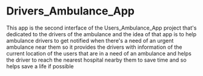 # Drivers_Ambulance_App
 This app is the second interface of the Users_Ambulance_App project that's dedicated to the drivers of the ambulance and the idea of that app is to help ambulance drivers to get notified when there's a need of an urgent ambulance near them so it provides the drivers with information of the current location of the users that are in a need of an ambulance and helps the driver to reach the nearest hospital nearby them to save time and so helps save a life if possible
